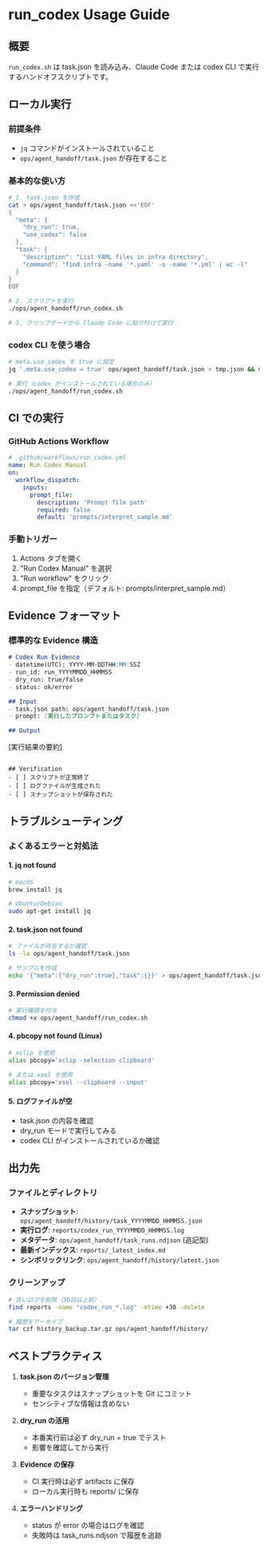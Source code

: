 # run_codex Usage Guide

## 概要
`run_codex.sh` は task.json を読み込み、Claude Code または codex CLI で実行するハンドオフスクリプトです。

## ローカル実行

### 前提条件
- `jq` コマンドがインストールされていること
- `ops/agent_handoff/task.json` が存在すること

### 基本的な使い方
```bash
# 1. task.json を作成
cat > ops/agent_handoff/task.json <<'EOF'
{
  "meta": {
    "dry_run": true,
    "use_codex": false
  },
  "task": {
    "description": "List YAML files in infra directory",
    "command": "find infra -name '*.yaml' -o -name '*.yml' | wc -l"
  }
}
EOF

# 2. スクリプトを実行
./ops/agent_handoff/run_codex.sh

# 3. クリップボードから Claude Code に貼り付けて実行
```

### codex CLI を使う場合
```bash
# meta.use_codex を true に設定
jq '.meta.use_codex = true' ops/agent_handoff/task.json > tmp.json && mv tmp.json ops/agent_handoff/task.json

# 実行（codex がインストールされている場合のみ）
./ops/agent_handoff/run_codex.sh
```

## CI での実行

### GitHub Actions Workflow
```yaml
# .github/workflows/run_codex.yml
name: Run Codex Manual
on:
  workflow_dispatch:
    inputs:
      prompt_file:
        description: 'Prompt file path'
        required: false
        default: 'prompts/interpret_sample.md'
```

### 手動トリガー
1. Actions タブを開く
2. "Run Codex Manual" を選択
3. "Run workflow" をクリック
4. prompt_file を指定（デフォルト: prompts/interpret_sample.md）

## Evidence フォーマット

### 標準的な Evidence 構造
```markdown
# Codex Run Evidence
- datetime(UTC): YYYY-MM-DDTHH:MM:SSZ
- run_id: run_YYYYMMDD_HHMMSS
- dry_run: true/false
- status: ok/error

## Input
- task.json path: ops/agent_handoff/task.json
- prompt: [実行したプロンプトまたはタスク]

## Output
```
[実行結果の要約]
```

## Verification
- [ ] スクリプトが正常終了
- [ ] ログファイルが生成された
- [ ] スナップショットが保存された
```

## トラブルシューティング

### よくあるエラーと対処法

#### 1. jq not found
```bash
# macOS
brew install jq

# Ubuntu/Debian
sudo apt-get install jq
```

#### 2. task.json not found
```bash
# ファイルが存在するか確認
ls -la ops/agent_handoff/task.json

# サンプルを作成
echo '{"meta":{"dry_run":true},"task":{}}' > ops/agent_handoff/task.json
```

#### 3. Permission denied
```bash
# 実行権限を付与
chmod +x ops/agent_handoff/run_codex.sh
```

#### 4. pbcopy not found (Linux)
```bash
# xclip を使用
alias pbcopy='xclip -selection clipboard'

# または xsel を使用
alias pbcopy='xsel --clipboard --input'
```

#### 5. ログファイルが空
- task.json の内容を確認
- dry_run モードで実行してみる
- codex CLI がインストールされているか確認

## 出力先

### ファイルとディレクトリ
- **スナップショット**: `ops/agent_handoff/history/task_YYYYMMDD_HHMMSS.json`
- **実行ログ**: `reports/codex_run_YYYYMMDD_HHMMSS.log`
- **メタデータ**: `ops/agent_handoff/task_runs.ndjson` (追記型)
- **最新インデックス**: `reports/_latest_index.md`
- **シンボリックリンク**: `ops/agent_handoff/history/latest.json`

### クリーンアップ
```bash
# 古いログを削除（30日以上前）
find reports -name "codex_run_*.log" -mtime +30 -delete

# 履歴をアーカイブ
tar czf history_backup.tar.gz ops/agent_handoff/history/
```

## ベストプラクティス

1. **task.json のバージョン管理**
   - 重要なタスクはスナップショットを Git にコミット
   - センシティブな情報は含めない

2. **dry_run の活用**
   - 本番実行前は必ず dry_run = true でテスト
   - 影響を確認してから実行

3. **Evidence の保存**
   - CI 実行時は必ず artifacts に保存
   - ローカル実行時も reports/ に保存

4. **エラーハンドリング**
   - status が error の場合はログを確認
   - 失敗時は task_runs.ndjson で履歴を追跡